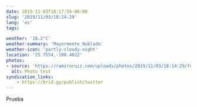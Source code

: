 ```yaml
---
date: 2019-11-03T18:17:58-06:00
slug: '2019/11/03/18:14:29'
lang: 'es'
tags:

weather: '18.2°C'
weather-summary: 'Mayormente Nublado'
weather-icon: 'partly-cloudy-night'
location: '25.7554,-100.4022'
photos:
- source: 'https://ramiroruiz.com/uploads/photos/2019/11/03/18:14:29/foto-prueba.jpeg'
  alt: Photo test
syndication_links:
    - https://brid.gy/publish/twitter
---
```

Prueba
